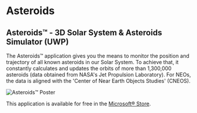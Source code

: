 # Asteroids
## Asteroids™ - 3D Solar System &amp; Asteroids Simulator (UWP)
The Asteroids™ application gives you the means to monitor the position and trajectory of all known asteroids in our Solar System. To achieve that, it constantly calculates and updates the orbits of more than 1,300,000 asteroids (data obtained from NASA's Jet Propulsion Laboratory). For NEOs, the data is aligned with the 'Center of Near Earth Objects Studies' (CNEOS).

![Asteroids™ Poster](/Images/Asteroids™%20(GitHub).png?raw=true "Asteroids™ Application")

This application is available for free in the [Microsoft® Store](https://www.microsoft.com/store/apps/9MZMH9WZQSD5).
